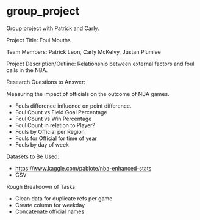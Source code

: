 # group_project

Group project with Patrick and Carly.

Project Title: Foul Mouths

Team Members: Patrick Leon, Carly McKelvy, Justan Plumlee

Project Description/Outline: Relationship between external factors and foul calls in the NBA.

Research Questions to Answer: 

Measuring the impact of officials on the outcome of NBA games.
-	Fouls difference influence on point difference.
-	Foul Count vs Field Goal Percentage
-	Foul Count vs Win Percentage
-	Foul Count in relation to Player?
-	Fouls by Official per Region
-	Fouls for Official for time of year
-	Fouls by day of week

Datasets to Be Used:

- https://www.kaggle.com/pablote/nba-enhanced-stats
- CSV

Rough Breakdown of Tasks:
-	Clean data for duplicate refs per game
-	Create column for weekday
-	Concatenate official names